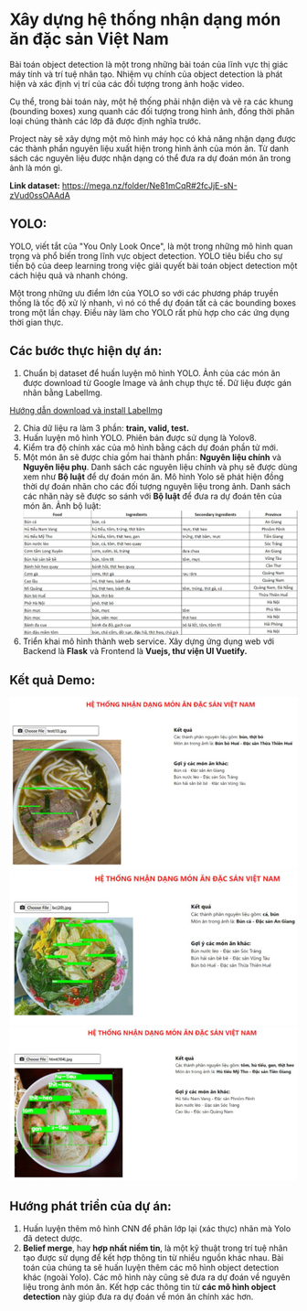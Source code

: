 # Xây dựng hệ thống nhận dạng món ăn đặc sản Việt Nam

Bài toán object detection là một trong những bài toán của lĩnh vực thị giác máy tính và trí tuệ nhân tạo. Nhiệm vụ chính của object detection là phát hiện và xác định vị trí của các đối tượng trong ảnh hoặc video.

Cụ thể, trong bài toán này, một hệ thống phải nhận diện và vẽ ra các khung (bounding boxes) xung quanh các đối tượng trong hình ảnh, đồng thời phân loại chúng thành các lớp đã được định nghĩa trước.

Project này sẽ xây dựng một mô hình máy học có khả năng nhận dạng được các thành phần nguyên liệu xuất hiện trong hình ảnh của món ăn. Từ danh sách các nguyên liệu được nhận dạng có thể đưa ra dự đoán món ăn trong ảnh là món gì.

**Link dataset:** https://mega.nz/folder/Ne81mCqR#2fcJjE-sN-zVud0ssOAAdA

## YOLO:
YOLO, viết tắt của "You Only Look Once", là một trong những mô hình quan trọng và phổ biến trong lĩnh vực object detection. YOLO tiêu biểu cho sự tiến bộ của deep learning trong việc giải quyết bài toán object detection một cách hiệu quả và nhanh chóng.

Một trong những ưu điểm lớn của YOLO so với các phương pháp truyền thống là tốc độ xử lý nhanh, vì nó có thể dự đoán tất cả các bounding boxes trong một lần chạy. Điều này làm cho YOLO rất phù hợp cho các ứng dụng thời gian thực.

## Các bước thực hiện dự án:
1. Chuẩn bị dataset để huấn luyện mô hình YOLO. Ảnh của các món ăn được download từ Google Image và ảnh chụp thực tế. Dữ liệu được gán nhãn bằng LabelImg.

[Hướng dẫn download và install LabelImg](https://thigiacmaytinh.com/su-dung-tool-labelimg-de-danh-nhan-vat-the-trong-hinh/)

2. Chia dữ liệu ra làm 3 phần: **train, valid, test.**
3. Huấn luyện mô hình YOLO. Phiên bản được sử dụng là Yolov8.
4. Kiểm tra độ chính xác của mô hình bằng cách dự đoán phần tử mới.
5. Một món ăn sẽ được chia gồm hai thành phần: **Nguyên liệu chính** và **Nguyên liệu phụ**. Danh sách các nguyên liệu chính và phụ sẽ được dùng xem như **Bộ luật** để dự đoán món ăn. Mô hình Yolo sẽ phát hiện đồng thời dự đoán nhãn cho các đối tượng nguyên liệu trong ảnh. Danh sách các nhãn này sẽ được so sánh với **Bộ luật** để đưa ra dự đoán tên của món ăn.
Ảnh bộ luật:
![example](./example_images/excel.JPG)
6. Triển khai mô hình thành web service. Xây dựng ứng dụng web với Backend là **Flask** và Frontend là **Vuejs, thư viện UI Vuetify.**

## Kết quả Demo:
![example](./example_images/test1.JPG)
![example](./example_images/test2.JPG)
![example](./example_images/test3.JPG)

## Hướng phát triển của dự án:
1. Huấn luyện thêm mô hình CNN để phân lớp lại (xác thực) nhãn mà Yolo đã detect dược.
2. **Belief merge**, hay **hợp nhất niềm tin**, là một kỹ thuật trong trí tuệ nhân tạo được sử dụng để kết hợp thông tin từ nhiều nguồn khác nhau. Bài toán của chúng ta sẽ huấn luyện thêm các mô hình object detection khác (ngoài Yolo). Các mô hình này cũng sẽ đưa ra dự đoán về nguyên liệu trong ảnh món ăn. Kết hợp các thông tin từ **các mô hình object detection** này giúp đưa ra dự đoán về món ăn chính xác hơn.